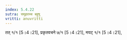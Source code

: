 ```yaml
---
index: 5.4.22
sutra: समूहवच्च बहुषु
vritti: anuvritti
---
```


तत् १/१ [5।4।21], प्रकृतवचने ७/१ [5।4।21], मयट्  १/१ [5।4।21],